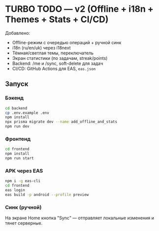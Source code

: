 # TURBO TODO — v2 (Offline + i18n + Themes + Stats + CI/CD)

Добавлено:
- Offline-режим с очередью операций + ручной синк
- i18n (ru/en/uk) через i18next
- Тёмная/светлая темы, переключатель
- Экран статистики (по задачам, streak/points)
- Backend: /me и /sync, soft-delete для задач
- CI/CD: GitHub Actions для EAS, `eas.json`

## Запуск
### Бэкенд
```bash
cd backend
cp .env.example .env
npm install
npx prisma migrate dev --name add_offline_and_stats
npm run dev
```

### Фронтенд
```bash
cd frontend
npm install
npm run start
```

### APK через EAS
```bash
npm i -g eas-cli
cd frontend
eas login
eas build -p android --profile preview
```

### Синк (ручной)
На экране Home кнопка "Sync" — отправляет локальные изменения и тянет серверные.

